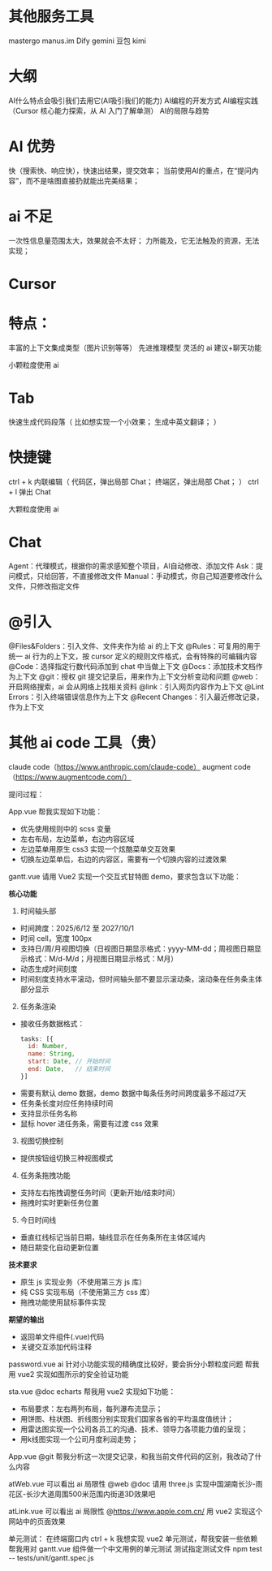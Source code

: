 # 其他服务工具
mastergo
manus.im
Dify
gemini
豆包
kimi

# 大纲
AI什么特点会吸引我们去用它(AI吸引我们的能力)
AI编程的开发方式
AI编程实践（Cursor 核心能力探索，从 AI 入门了解单测）
AI的局限与趋势

# AI 优势
  快（搜索快、响应快），快速出结果，提交效率；
  当前使用AI的重点，在“提问内容”，而不是啥图直接扔就能出完美结果；

# ai 不足
  一次性信息量范围太大，效果就会不太好；
  力所能及，它无法触及的资源，无法实现；


# Cursor

# 特点：
  丰富的上下文集成类型（图片识别等等）
  先进推理模型
  灵活的 ai 建议+聊天功能

小颗粒度使用 ai
# Tab
  快速生成代码段落（
    比如想实现一个小效果；
    生成中英文翻译；
  ）
  
# 快捷键
  ctrl + k 内联编辑（
    代码区，弹出局部 Chat；
    终端区，弹出局部 Chat；
  ）
  ctrl + l 弹出 Chat

大颗粒度使用 ai
# Chat
  Agent：代理模式，根据你的需求感知整个项目，AI自动修改、添加文件
  Ask：提问模式，只给回答，不直接修改文件
  Manual：手动模式，你自己知道要修改什么文件，只修改指定文件

# @引入
  @Files&Folders：引入文件、文件夹作为给 ai 的上下文
  @Rules：可复用的用于统一 ai 行为的上下文，按 cursor 定义的规则文件格式，会有特殊的可编辑内容
  @Code：选择指定行数代码添加到 chat 中当做上下文
  @Docs：添加技术文档作为上下文
  @git：授权 git 提交记录后，用来作为上下文分析变动和问题
  @web：开启网络搜索，ai 会从网络上找相关资料
  @link：引入网页内容作为上下文
  @Lint Errors：引入终端错误信息作为上下文
  @Recent Changes：引入最近修改记录，作为上下文

# 其他 ai code 工具（贵）
  claude code（https://www.anthropic.com/claude-code）
  augment code（https://www.augmentcode.com/）



提问过程：

App.vue
帮我实现如下功能：
- 优先使用规则中的 scss 变量
- 左右布局，左边菜单，右边内容区域
- 左边菜单用原生 css3 实现一个炫酷菜单交互效果
- 切换左边菜单后，右边的内容区，需要有一个切换内容的过渡效果

gantt.vue
请用 Vue2 实现一个交互式甘特图 demo，要求包含以下功能：

**核心功能**
1. 时间轴头部
  - 时间跨度：2025/6/12 至 2027/10/1
  - 时间 cell，宽度 100px
  - 支持日/周/月视图切换（日视图日期显示格式：yyyy-MM-dd；周视图日期显示格式：M/d-M/d；月视图日期显示格式：M月）
  - 动态生成时间刻度
  - 时间刻度支持水平滚动，但时间轴头部不要显示滚动条，滚动条在任务条主体部分显示

2. 任务条渲染
  - 接收任务数据格式：
    ```js
    tasks: [{
      id: Number,
      name: String,
      start: Date, // 开始时间
      end: Date,   // 结束时间
    }]
    ```
  - 需要有默认 demo 数据，demo 数据中每条任务时间跨度最多不超过7天
  - 任务条长度对应任务持续时间
  - 支持显示任务名称
  - 鼠标 hover 进任务条，需要有过渡 css 效果

3. 视图切换控制
  - 提供按钮组切换三种视图模式

4. 任务条拖拽功能
  - 支持左右拖拽调整任务时间（更新开始/结束时间）
  - 拖拽时实时更新任务位置

5. 今日时间线
  - 垂直红线标记当前日期，轴线显示在任务条所在主体区域内
  - 随日期变化自动更新位置

**技术要求**
- 原生 js 实现业务（不使用第三方 js 库）
- 纯 CSS 实现布局（不使用第三方 css 库）
- 拖拽功能使用鼠标事件实现

**期望的输出**
- 返回单文件组件(.vue)代码
- 关键交互添加代码注释

password.vue ai 针对小功能实现的精确度比较好，要会拆分小颗粒度问题
帮我用 vue2 实现如图所示的安全验证功能

sta.vue 
@doc echarts 帮我用 vue2 实现如下功能：
- 布局要求：左右两列布局，每列瀑布流显示；
- 用饼图、柱状图、折线图分别实现我们国家各省的平均温度值统计；
- 用雷达图实现一个公司各员工的沟通、技术、领导力各项能力值的呈现；
- 用k线图实现一个公司月度利润走势；

App.vue
@git 帮我分析这一次提交记录，和我当前文件代码的区别，我改动了什么内容

atWeb.vue  可以看出 ai 局限性
@web @doc 请用 three.js 实现中国湖南长沙-雨花区-长沙大道周围500米范围内街道3D效果吧

atLink.vue 可以看出 ai 局限性
@https://www.apple.com.cn/
用 vue2 实现这个网站中的页面效果

单元测试：
在终端窗口内 ctrl + k 我想实现 vue2 单元测试，帮我安装一些依赖
帮我用对 gantt.vue 组件做一个中文用例的单元测试
测试指定测试文件 npm test -- tests/unit/gantt.spec.js